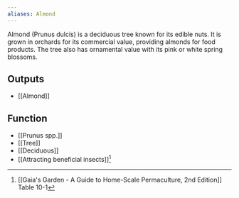 ```yaml
---
aliases: Almond
---
```

Almond (Prunus dulcis) is a deciduous tree known for its edible nuts. It is grown in orchards for its commercial value, providing almonds for food products. The tree also has ornamental value with its pink or white spring blossoms.
## Outputs
- [[Almond]]
## Function
- [[Prunus spp.]]
- [[Tree]]
- [[Deciduous]]
- [[Attracting beneficial insects]][^1]

[^1]: [[Gaia's Garden - A Guide to Home-Scale Permaculture, 2nd Edition]] Table 10-1